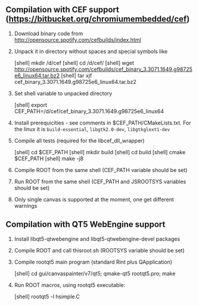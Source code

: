 ## Compilation with CEF support (https://bitbucket.org/chromiumembedded/cef)     

1. Download binary code from http://opensource.spotify.com/cefbuilds/index.html

2. Unpack it in directory without spaces and special symbols like
  
     [shell] mkdir /d/cef
     [shell] cd /d/cef/
     [shell] wget http://opensource.spotify.com/cefbuilds/cef_binary_3.3071.1649.g98725e6_linux64.tar.bz2 
     [shell] tar xjf cef_binary_3.3071.1649.g98725e6_linux64.tar.bz2

3. Set shell variable to unpacked directory
  
     [shell] export CEF_PATH=/d/cef/cef_binary_3.3071.1649.g98725e6_linux64
     
4. Install prerequicities - see comments in $CEF_PATH/CMakeLists.txt. 
   For the linux it is `build-essential`, `libgtk2.0-dev`, `libgtkglext1-dev`

5. Compile all tests (required for the libcef_dll_wrapper)
     
     [shell] cd $CEF_PATH
     [shell] mkdir build
     [shell] cd build
     [shell] cmake $CEF_PATH
     [shell] make -j8

6. Compile ROOT from the same shell (CEF_PATH variable should be set)

7. Run ROOT from the same shell (CEF_PATH and JSROOTSYS variables should be set)

8. Only single canvas is supported at the moment, one get different warnings       



## Compilation with QT5 WebEngine support

1. Install libqt5-qtwebengine and libqt5-qtwebengine-devel packages

2. Compile ROOT and call thisroot.sh (ROOTSYS variable should be set)

3. Compile rootqt5 main program (standard Rint plus QApplication)
  
     [shell] cd gui/canvaspainter/v7/qt5; qmake-qt5 rootqt5.pro; make     

4. Run ROOT macros, using rootqt5 executable:

     [shell] rootqt5 -l hsimple.C

     